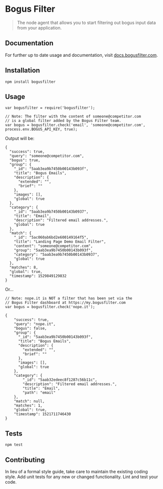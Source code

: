 # Bogus Filter
> The node agent that allows you to start filtering out bogus input data from your application.

## Documentation

For further up to date usage and documentation, visit [docs.bogusfilter.com](https://docs.bogusfilter.com/).

## Installation

  `npm install bogusfilter`

## Usage
```
var bogusfilter = require('bogusfilter');

// Note: The filter with the content of someone@competitor.com
// is a global filter added by the Bogus Filter team.
var bogus = bogusfilter.check('email', 'someone@competitor.com', process.env.BOGUS_API_KEY, true);
```

Output will be:
```
{
  "success": true,
  "query": "someone@competitor.com",
  "bogus": true,
  "group": {
    "_id": "5aab3ea9b7450b00143b093f",
    "title": "Bogus Emails",
    "description": {
      "extended": "",
      "brief": ""
    },
    "images": [],
    "global": true
  },
  "category": {
    "_id": "5aab3ea9b7450b00143b0937",
    "title": "Email",
    "description": "Filtered email addresses.",
    "global": true
  },
  "match": {
    "_id": "5ac060ab6bd2e600149164f5",
    "title": "Landing Page Demo Email Filter",
    "content": "someone@competitor.com",
    "group": "5aab3ea9b7450b00143b093f",
    "category": "5aab3ea9b7450b00143b0937",
    "global": true
  },
  "matches": 8,
  "global": true,
  "timestamp": 1529849129832
}
```

Or...

```
// Note: nope.it is NOT a filter that has been set via the
// Bogus Filter dashboard at https://my.bogusfilter.com
var bogus = bogusfilter.check('nope.it');

{
    "success": true,
    "query": "nope.it",
    "bogus": false,
    "group": {
      "_id": "5aab3ea9b7450b00143b093f",
      "title": "Bogus Emails",
      "description": {
        "extended": "",
        "brief": ""
      },
      "images": [],
      "global": true
    },
    "category": {
        "_id": "5aab32edeec8f1287c56b11c",
        "description": "Filtered email addresses.",
        "title": "Email",
        "path": "email"
    },
    "match": null,
    "matches": 1,
    "global": true,
    "timestamp": 1521711746430
}
```


## Tests

  `npm test`

## Contributing

In lieu of a formal style guide, take care to maintain the existing coding style. Add unit tests for any new or changed functionality. Lint and test your code.
